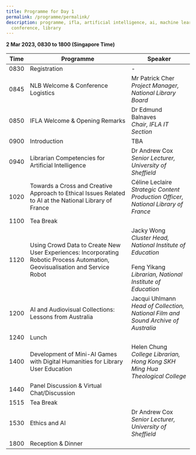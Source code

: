 ```yaml
---
title: Programme for Day 1
permalink: /programme/permalink/
description: programme, ifla, artificial intelligence, ai, machine learning, ml,
  conference, library
---
```

**2 Mar 2023, 0830 to 1800 (Singapore Time)**

| Time | Programme | Speaker |
| -------- | -------- | -------- |
| 0830     | Registration     | -     |
| 0845     | NLB Welcome & Conference Logistics     | Mr Patrick Cher<br>*Project Manager,<br>National Library Board*     |
| 0850     | IFLA Welcome & Opening Remarks     | Dr Edmund Balnaves<br>*Chair, IFLA IT Section*     |
| 0900     | Introduction     | TBA     |
| 0940     | Librarian Competencies for Artificial Intelligence     | Dr Andrew Cox <br>*Senior Lecturer, University of Sheffield*     |
| 1020     | Towards a Cross and Creative Approach to Ethical Issues Related to AI at the National Library of France     | Céline Leclaire <br>*Strategic Content Production Officer, <br>National Library of France*    |
| 1100     | Tea Break     |      |
| 1120     | Using Crowd Data to Create New User Experiences: Incorporating Robotic Process Automation, Geovisualisation and Service Robot     | Jacky Wong <br>*Cluster Head, National Institute of Education*  <br><br>Feng Yikang <br>*Librarian, National Institute of Education*   |
| 1200     | AI and Audiovisual Collections: Lessons from Australia     | Jacqui Uhlmann <br>*Head of Collection, National Film and Sound Archive of Australia*     |
| 1240     | Lunch     |      |
| 1400     | Development of Mini-AI Games with Digital Humanities for Library User Education     | Helen Chung <br>*College Librarian, <br>Hong Kong SKH Ming Hua Theological College*    |
| 1440     | Panel Discussion & Virtual Chat/Discussion     |      |
| 1515     | Tea Break     |      |
| 1530     | Ethics and AI     | Dr Andrew Cox <br>*Senior Lecturer, University of Sheffield*    |
| 1800     | Reception & Dinner     |      |